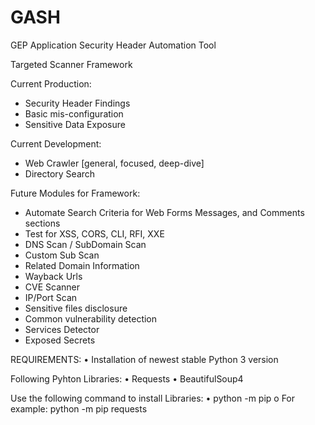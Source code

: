 # GASH
GEP Application Security Header Automation Tool 

Targeted Scanner Framework

  Current Production:
  * Security Header Findings
  * Basic mis-configuration
  * Sensitive Data Exposure
  
  Current Development:
  * Web Crawler [general, focused, deep-dive]
  * Directory Search
  
  Future Modules for Framework:
  * Automate Search Criteria for Web Forms Messages, and Comments sections
  * Test for XSS, CORS, CLI, RFI, XXE
  * DNS Scan / SubDomain Scan
  * Custom Sub Scan
  * Related Domain Information
  * Wayback Urls
  * CVE Scanner
  * IP/Port Scan
  * Sensitive files disclosure
  * Common vulnerability detection
  * Services Detector
  * Exposed Secrets
 
REQUIREMENTS: 
•	Installation of newest stable Python 3 version 

Following Pyhton Libraries:
•	Requests
•	BeautifulSoup4

Use the following command to install Libraries: 
•	python -m pip <Library name>
o	For example: python -m pip requests
